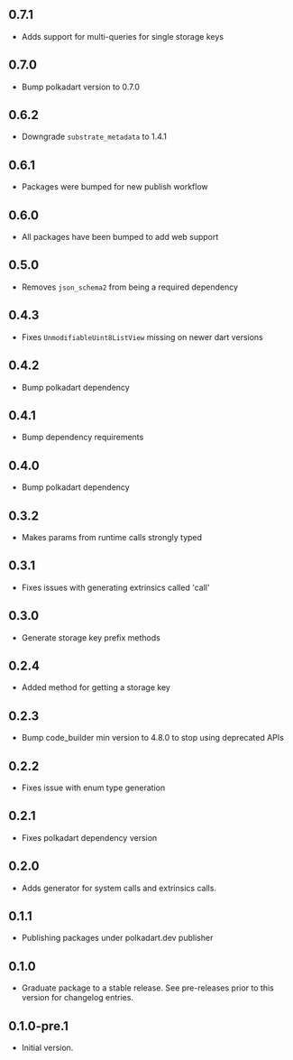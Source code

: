 ## 0.7.1
- Adds support for multi-queries for single storage keys

## 0.7.0
- Bump polkadart version to 0.7.0

## 0.6.2
- Downgrade `substrate_metadata` to 1.4.1

## 0.6.1
- Packages were bumped for new publish workflow

## 0.6.0
- All packages have been bumped to add web support

## 0.5.0
- Removes `json_schema2` from being a required dependency

## 0.4.3
- Fixes `UnmodifiableUint8ListView` missing on newer dart versions

## 0.4.2
- Bump polkadart dependency

## 0.4.1
- Bump dependency requirements

## 0.4.0
- Bump polkadart dependency

## 0.3.2
- Makes params from runtime calls strongly typed

## 0.3.1
- Fixes issues with generating extrinsics called 'call'

## 0.3.0

- Generate storage key prefix methods

## 0.2.4

- Added method for getting a storage key

## 0.2.3

- Bump code_builder min version to 4.8.0 to stop using deprecated APIs

## 0.2.2

- Fixes issue with enum type generation

## 0.2.1

- Fixes polkadart dependency version

## 0.2.0

- Adds generator for system calls and extrinsics calls.

## 0.1.1

- Publishing packages under polkadart.dev publisher

## 0.1.0

 - Graduate package to a stable release. See pre-releases prior to this version for changelog entries.

## 0.1.0-pre.1

- Initial version.
